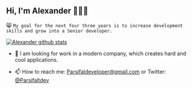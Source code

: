 ## Hi, I'm Alexander 👋👋👋

😸 `My goal for the next four three years is to increase development skills and grow into a Senior developer.`


[![Alexander github stats](https://github-readme-stats.vercel.app/api?username=parsifalt&theme=radical)](https://github.com/anuraghazra/github-readme-stats)

- 👋 I am looking for work in a modern company, which creates hard and cool applications.

- 📫 How to reach me: Parsifaldeveloper@gmail.com or Twitter: [@Parsifaltdev](https://twitter.com/Parsifaltdev)
